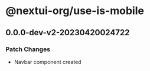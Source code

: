 # @nextui-org/use-is-mobile

## 0.0.0-dev-v2-20230420024722

### Patch Changes

- Navbar component created
